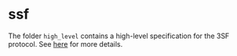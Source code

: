 # ssf

The folder `high_level` contains a high-level specification for the 3SF protocol.
See [here](high_level/README.md) for more details.
